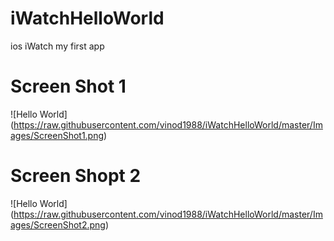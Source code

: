 # iWatchHelloWorld
ios iWatch my first app

# Screen Shot 1
  ![Hello World] (https://raw.githubusercontent.com/vinod1988/iWatchHelloWorld/master/Images/ScreenShot1.png)

 
# Screen Shopt 2

 ![Hello World] (https://raw.githubusercontent.com/vinod1988/iWatchHelloWorld/master/Images/ScreenShot2.png)
